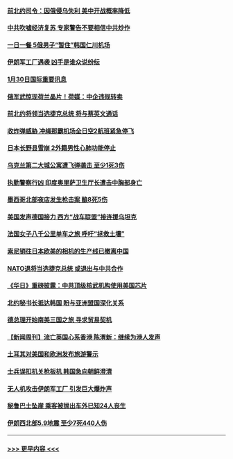#### [前北约司令：因俄侵乌失利 美中开战概率降低](../pages/prog202/a103638305.md?t=01310343) 
#### [中共吹嘘经济复苏 专家警告不要相信中共炒作](../pages/prog202/a103638130.md?t=01310343) 
#### [一日一餐 5俄男子“暂住”韩国仁川机场](../pages/prog202/a103638133.md?t=01310343) 
#### [伊朗军工厂遇袭 凶手是谁众说纷纭](../pages/prog202/a103638136.md?t=01310343) 
#### [1月30日国际重要讯息](../pages/prog202/a103638146.md?t=01310343) 
#### [俄军武惊现荷兰晶片！荷媒：中企违规转卖](../pages/prog202/a103638083.md?t=01310343) 
#### [前北约将领当选捷克总统 将与蔡英文通话](../pages/prog202/a103638077.md?t=01310343) 
#### [收炸弹威胁 冲绳那霸机场全日空2航班紧急停飞](../pages/prog202/a103638037.md?t=01310343) 
#### [日本长野县雪崩 2外籍男性心肺功能停止](../pages/prog202/a103637963.md?t=01310343) 
#### [乌克兰第二大城公寓遭飞弹袭击 至少1死3伤](../pages/prog202/a103637892.md?t=01310343) 
#### [执勤警察行凶 印度奥里萨卫生厅长遭击中胸部身亡](../pages/prog202/a103637870.md?t=01310343) 
#### [墨西哥北部夜店发生枪击案 酿8死5伤](../pages/prog202/a103637856.md?t=01310343) 
#### [美国发声德国接力 西方“战车联盟”接连援乌坦克](../pages/prog202/a103637742.md?t=01310343) 
#### [法国女子八千公里单车之旅  呼吁“拯救土壤”](../pages/prog202/a103637743.md?t=01310343) 
#### [索尼销往日本欧美的相机的生产线已撤离中国](../pages/prog202/a103637733.md?t=01310343) 
#### [NATO退将当选捷克总统 或退出与中共合作](../pages/prog202/a103637521.md?t=01310343) 
#### [《华日》重磅披露：中共顶级核武机构使用美国芯片](../pages/prog202/a103637738.md?t=01310343) 
#### [北约秘书长抵达韩国 盼与亚洲盟国深化关系](../pages/prog202/a103637520.md?t=01310343) 
#### [德总理开始南美三国之旅 寻求贸易契机](../pages/prog202/a103637519.md?t=01310343) 
#### [【新闻周刊】流亡英国心系香港 陈渭新：继续为港人发声](../pages/prog202/a103637470.md?t=01310343) 
#### [土耳其对美国和欧洲发布旅游警示](../pages/prog202/a103637362.md?t=01310343) 
#### [士兵误扣机关枪板机 韩国急向朝鲜澄清](../pages/prog202/a103637334.md?t=01310343) 
#### [无人机攻击伊朗军工厂 引发巨大爆炸声](../pages/prog202/a103637326.md?t=01310343) 
#### [秘鲁巴士坠崖 乘客被抛出车外已知24人丧生](../pages/prog202/a103637321.md?t=01310343) 
#### [伊朗西北部5.9地震 至少7死440人伤](../pages/prog202/a103637316.md?t=01310343) 

----
#### [ >>> 更早内容 <<< ](../indexes/prog202-earlier.md)
